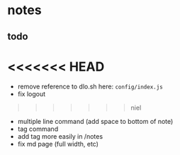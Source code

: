 # notes

## todo

<<<<<<< HEAD
=======
- remove reference to dlo.sh here: `config/index.js`
- fix logout

>>>>>>> niel
- multiple line command (add space to bottom of note)
- tag command
- add tag more easily in /notes
- fix md page (full width, etc)
